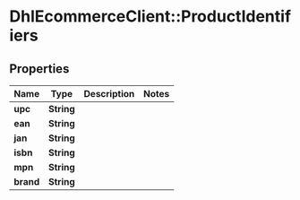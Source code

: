 # DhlEcommerceClient::ProductIdentifiers

## Properties
Name | Type | Description | Notes
------------ | ------------- | ------------- | -------------
**upc** | **String** |  |
**ean** | **String** |  |
**jan** | **String** |  |
**isbn** | **String** |  |
**mpn** | **String** |  |
**brand** | **String** |  |


